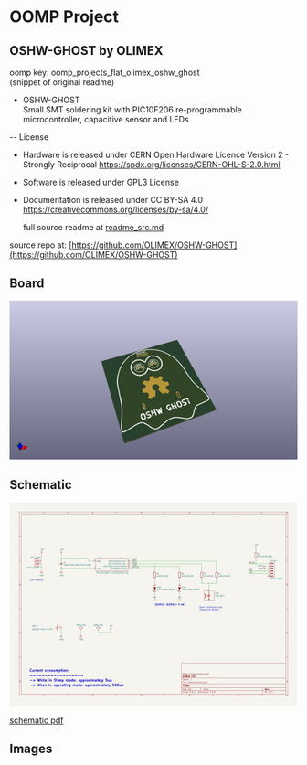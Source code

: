 # OOMP Project  
## OSHW-GHOST  by OLIMEX  
  
oomp key: oomp_projects_flat_olimex_oshw_ghost  
(snippet of original readme)  
  
- OSHW-GHOST  
Small SMT soldering kit with PIC10F206 re-programmable microcontroller, capacitive sensor and LEDs  
  
-- License  
* Hardware is released under CERN Open Hardware Licence Version 2 - Strongly Reciprocal https://spdx.org/licenses/CERN-OHL-S-2.0.html  
* Software is released under GPL3 License  
* Documentation is released under CC BY-SA 4.0 https://creativecommons.org/licenses/by-sa/4.0/  
  
  full source readme at [readme_src.md](readme_src.md)  
  
source repo at: [https://github.com/OLIMEX/OSHW-GHOST](https://github.com/OLIMEX/OSHW-GHOST)  
## Board  
  
[![working_3d.png](working_3d_600.png)](working_3d.png)  
## Schematic  
  
[![working_schematic.png](working_schematic_600.png)](working_schematic.png)  
  
[schematic pdf](working_schematic.pdf)  
## Images  
